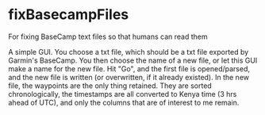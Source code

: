 # fixBasecampFiles
For fixing BaseCamp text files so that humans can read them

A simple GUI.  You choose a txt file, which should be a txt file
exported by Garmin's BaseCamp.  You then choose the name of a new
file, or let this GUI make a name for the new file.  Hit "Go", and the
first file is opened/parsed, and the new file is written (or
overwritten, if it already existed).  In the new file, the waypoints
are the only thing retained.  They are sorted chronologically, the
timestamps are all converted to Kenya time (3 hrs ahead of UTC), and
only the columns that are of interest to me remain.
